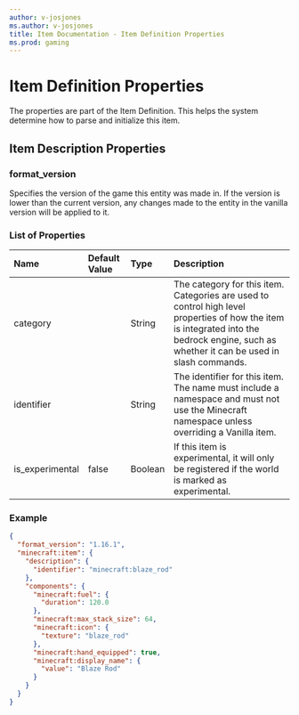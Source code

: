 ```yaml
---
author: v-josjones
ms.author: v-josjones
title: Item Documentation - Item Definition Properties
ms.prod: gaming
---
```


# Item Definition Properties

The properties are part of the Item Definition. This helps the system determine how to parse and initialize this item.


## Item Description Properties

### format_version

Specifies the version of the game this entity was made in. If the version is lower than the current version, any changes made to the entity in the vanilla version will be applied to it.

### List of Properties

|Name |Default Value  |Type  |Description  |
|:----------|:----------|:----------|:----------|
| category| | String| The category for this item. Categories are used to control high level properties of how the item is integrated into the bedrock engine, such as whether it can be used in slash commands. |
| identifier| | String| The identifier for this item. The name must include a namespace and must not use the Minecraft namespace unless overriding a Vanilla item. |
| is_experimental| false| Boolean| If this item is experimental, it will only be registered if the world is marked as experimental. |

### Example

```json
{
  "format_version": "1.16.1",
  "minecraft:item": {
    "description": {
      "identifier": "minecraft:blaze_rod"
    },
    "components": {
      "minecraft:fuel": {
        "duration": 120.0
      },
      "minecraft:max_stack_size": 64,
      "minecraft:icon": {
        "texture": "blaze_rod"
      },
      "minecraft:hand_equipped": true,
      "minecraft:display_name": {
        "value": "Blaze Rod"
      }
    }
  }
}
```
